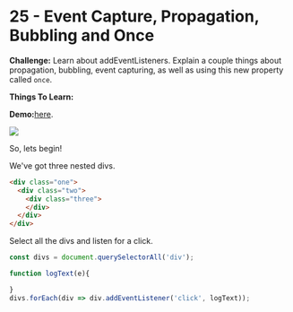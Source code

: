 # 25 - Event Capture, Propagation, Bubbling and Once

**Challenge:** Learn about addEventListeners. Explain a couple things about propagation, bubbling, event capturing, as well as using this new property called `once`.

**Things To Learn:** 

**Demo:**[here](https://tjgillweb.github.io/JavaScript30/25%20-%20Event%20Capture,%20Propagation,%20Bubbling%20and%20Once/).

![](images/sticky-nav.gif)

So, lets begin!

We've got three nested divs.
```HTML
<div class="one">
  <div class="two">
    <div class="three">
    </div>
  </div>
</div>
```

Select all the divs and listen for a click.
```Javascript
const divs = document.querySelectorAll('div');

function logText(e){

}
divs.forEach(div => div.addEventListener('click', logText));
```
